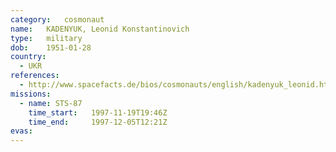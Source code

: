 ```yaml
---
category:	cosmonaut
name:	KADENYUK, Leonid Konstantinovich
type:	military
dob:	1951-01-28
country:
  - UKR
references:
  - http://www.spacefacts.de/bios/cosmonauts/english/kadenyuk_leonid.htm
missions:
  - name: STS-87
    time_start:   1997-11-19T19:46Z
    time_end:     1997-12-05T12:21Z
evas:
---
```

